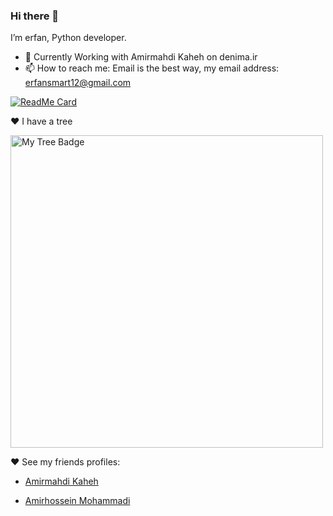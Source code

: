 ### Hi there 👋

I’m erfan, Python developer.

- 🔭 Currently Working with Amirmahdi Kaheh on denima.ir
- 📫 How to reach me: Email is the best way, my email address: erfansmart12@gmail.com

[![ReadMe Card](https://github-readme-stats.vercel.app/api?username=erfansaberi&show_icons=true)](https://github.com/erfansaberi)

♥ I have a tree

<img src="https://anchor.digitalocean.com/rs/113-DTN-266/images/Tree%20Badge.png" width="500" height="500" alt="My Tree Badge">

♥ See my friends profiles:
  
- [Amirmahdi Kaheh](https://github.com/Amirmahdi-Kaheh)
  
- [Amirhossein Mohammadi](https://github.com/BlackIQ)
